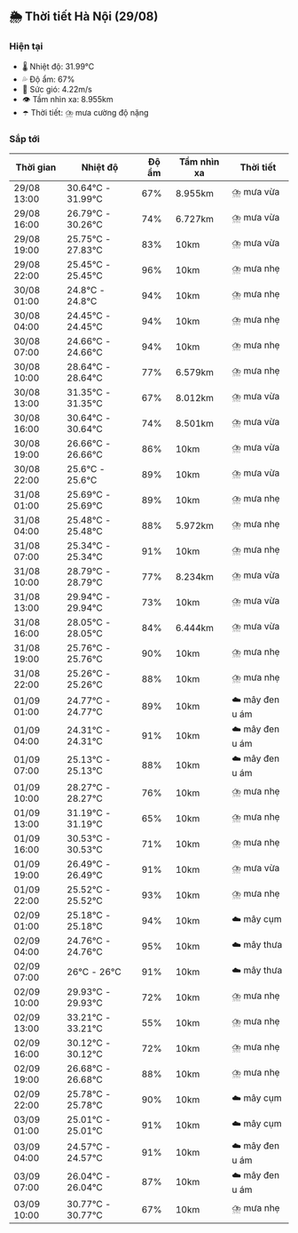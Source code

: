 ## 🌦️ Thời tiết Hà Nội (29/08)

### Hiện tại

- 🌡️ Nhiệt độ: 31.99℃
- 💦 Độ ẩm: 67%
- 💨 Sức gió: 4.22m/s
- 👁️ Tầm nhìn xa: 8.955km
- ☂️ Thời tiết: ⛈️ mưa cường độ nặng

### Sắp tới

| Thời gian | Nhiệt độ | Độ ẩm | Tầm nhìn xa | Thời tiết |
| --- | --- | --- | --- | --- |
| 29/08 13:00 | 30.64℃ - 31.99℃ | 67% | 8.955km | ⛈️ mưa vừa |
| 29/08 16:00 | 26.79℃ - 30.26℃ | 74% | 6.727km | ⛈️ mưa vừa |
| 29/08 19:00 | 25.75℃ - 27.83℃ | 83% | 10km | ⛈️ mưa vừa |
| 29/08 22:00 | 25.45℃ - 25.45℃ | 96% | 10km | ⛈️ mưa nhẹ |
| 30/08 01:00 | 24.8℃ - 24.8℃ | 94% | 10km | ⛈️ mưa nhẹ |
| 30/08 04:00 | 24.45℃ - 24.45℃ | 94% | 10km | ⛈️ mưa nhẹ |
| 30/08 07:00 | 24.66℃ - 24.66℃ | 94% | 10km | ⛈️ mưa nhẹ |
| 30/08 10:00 | 28.64℃ - 28.64℃ | 77% | 6.579km | ⛈️ mưa nhẹ |
| 30/08 13:00 | 31.35℃ - 31.35℃ | 67% | 8.012km | ⛈️ mưa vừa |
| 30/08 16:00 | 30.64℃ - 30.64℃ | 74% | 8.501km | ⛈️ mưa vừa |
| 30/08 19:00 | 26.66℃ - 26.66℃ | 86% | 10km | ⛈️ mưa vừa |
| 30/08 22:00 | 25.6℃ - 25.6℃ | 89% | 10km | ⛈️ mưa vừa |
| 31/08 01:00 | 25.69℃ - 25.69℃ | 89% | 10km | ⛈️ mưa nhẹ |
| 31/08 04:00 | 25.48℃ - 25.48℃ | 88% | 5.972km | ⛈️ mưa nhẹ |
| 31/08 07:00 | 25.34℃ - 25.34℃ | 91% | 10km | ⛈️ mưa nhẹ |
| 31/08 10:00 | 28.79℃ - 28.79℃ | 77% | 8.234km | ⛈️ mưa vừa |
| 31/08 13:00 | 29.94℃ - 29.94℃ | 73% | 10km | ⛈️ mưa vừa |
| 31/08 16:00 | 28.05℃ - 28.05℃ | 84% | 6.444km | ⛈️ mưa vừa |
| 31/08 19:00 | 25.76℃ - 25.76℃ | 90% | 10km | ⛈️ mưa nhẹ |
| 31/08 22:00 | 25.26℃ - 25.26℃ | 88% | 10km | ⛈️ mưa nhẹ |
| 01/09 01:00 | 24.77℃ - 24.77℃ | 89% | 10km | ☁️ mây đen u ám |
| 01/09 04:00 | 24.31℃ - 24.31℃ | 91% | 10km | ☁️ mây đen u ám |
| 01/09 07:00 | 25.13℃ - 25.13℃ | 88% | 10km | ☁️ mây đen u ám |
| 01/09 10:00 | 28.27℃ - 28.27℃ | 76% | 10km | ⛈️ mưa nhẹ |
| 01/09 13:00 | 31.19℃ - 31.19℃ | 65% | 10km | ⛈️ mưa nhẹ |
| 01/09 16:00 | 30.53℃ - 30.53℃ | 71% | 10km | ⛈️ mưa nhẹ |
| 01/09 19:00 | 26.49℃ - 26.49℃ | 91% | 10km | ⛈️ mưa vừa |
| 01/09 22:00 | 25.52℃ - 25.52℃ | 93% | 10km | ⛈️ mưa nhẹ |
| 02/09 01:00 | 25.18℃ - 25.18℃ | 94% | 10km | ☁️ mây cụm |
| 02/09 04:00 | 24.76℃ - 24.76℃ | 95% | 10km | ☁️ mây thưa |
| 02/09 07:00 | 26℃ - 26℃ | 91% | 10km | ☁️ mây thưa |
| 02/09 10:00 | 29.93℃ - 29.93℃ | 72% | 10km | ⛈️ mưa nhẹ |
| 02/09 13:00 | 33.21℃ - 33.21℃ | 55% | 10km | ⛈️ mưa nhẹ |
| 02/09 16:00 | 30.12℃ - 30.12℃ | 72% | 10km | ⛈️ mưa nhẹ |
| 02/09 19:00 | 26.68℃ - 26.68℃ | 88% | 10km | ⛈️ mưa nhẹ |
| 02/09 22:00 | 25.78℃ - 25.78℃ | 90% | 10km | ☁️ mây cụm |
| 03/09 01:00 | 25.01℃ - 25.01℃ | 91% | 10km | ☁️ mây cụm |
| 03/09 04:00 | 24.57℃ - 24.57℃ | 91% | 10km | ☁️ mây đen u ám |
| 03/09 07:00 | 26.04℃ - 26.04℃ | 87% | 10km | ☁️ mây đen u ám |
| 03/09 10:00 | 30.77℃ - 30.77℃ | 67% | 10km | ⛈️ mưa nhẹ |
